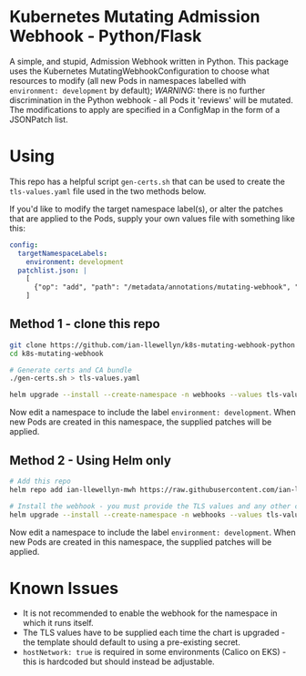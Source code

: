 # Kubernetes Mutating Admission Webhook - Python/Flask
A simple, and stupid, Admission Webhook written in Python. This package uses the Kubernetes MutatingWebhookConfiguration to choose what resources to modify (all new Pods in namespaces labelled with `environment: development` by default); *WARNING:* there is no further discrimination in the Python webhook - all Pods it 'reviews' will be mutated. The modifications to apply are specified in a ConfigMap in the form of a JSONPatch list.

# Using
This repo has a helpful script `gen-certs.sh` that can be used to create the `tls-values.yaml` file used in the two methods below.

If you'd like to modify the target namespace label(s), or alter the patches that are applied to the Pods, supply your own values file with something like this:
```yaml
config:
  targetNamespaceLabels:
    environment: development
  patchlist.json: |
    [
      {"op": "add", "path": "/metadata/annotations/mutating-webhook", "value": "success"}
    ]
```

## Method 1 - clone this repo
```bash
git clone https://github.com/ian-llewellyn/k8s-mutating-webhook-python
cd k8s-mutating-webhook

# Generate certs and CA bundle
./gen-certs.sh > tls-values.yaml

helm upgrade --install --create-namespace -n webhooks --values tls-values.yaml my-webhook chart
```

Now edit a namespace to include the label `environment: development`. When new Pods are created in this namespace, the supplied patches will be applied.

## Method 2 - Using Helm only
```bash
# Add this repo
helm repo add ian-llewellyn-mwh https://raw.githubusercontent.com/ian-llewellyn/k8s-mutating-webhook-python/master/helm

# Install the webhook - you must provide the TLS values and any other custom values
helm upgrade --install --create-namespace -n webhooks --values tls-values.yaml --values local-values.yaml mwh chart
```

Now edit a namespace to include the label `environment: development`. When new Pods are created in this namespace, the supplied patches will be applied.

# Known Issues
- It is not recommended to enable the webhook for the namespace in which it runs itself.
- The TLS values have to be supplied each time the chart is upgraded - the template should default to using a pre-existing secret.
- `hostNetwork: true` is required in some environments (Calico on EKS) - this is hardcoded but should instead be adjustable.
